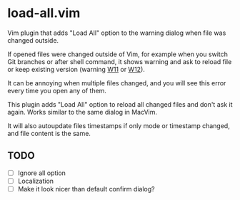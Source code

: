 # load-all.vim

Vim plugin that adds "Load All" option to the warning dialog when file was changed outside.

If opened files were changed outside of Vim, for example when you switch Git branches or after
shell command, it shows warning and ask to reload file or keep existing version (warning
[W11](https://neovim.io/doc/user/message.html#W11) or [W12](https://neovim.io/doc/user/message.html#W12)).

It can be annoying when multiple files changed, and you will see this error every time you open
any of them.

This plugin adds "Load All" option to reload all changed files and don't ask it again. Works
similar to the same dialog in MacVim.

It will also autoupdate files timestamps if only mode or timestamp changed, and file content is the
same.

## TODO

- [ ] Ignore all option
- [ ] Localization
- [ ] Make it look nicer than default confirm dialog?
